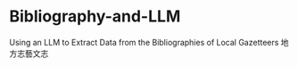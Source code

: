 # Bibliography-and-LLM
Using an LLM to Extract Data from the Bibliographies of Local Gazetteers 地方志藝文志
